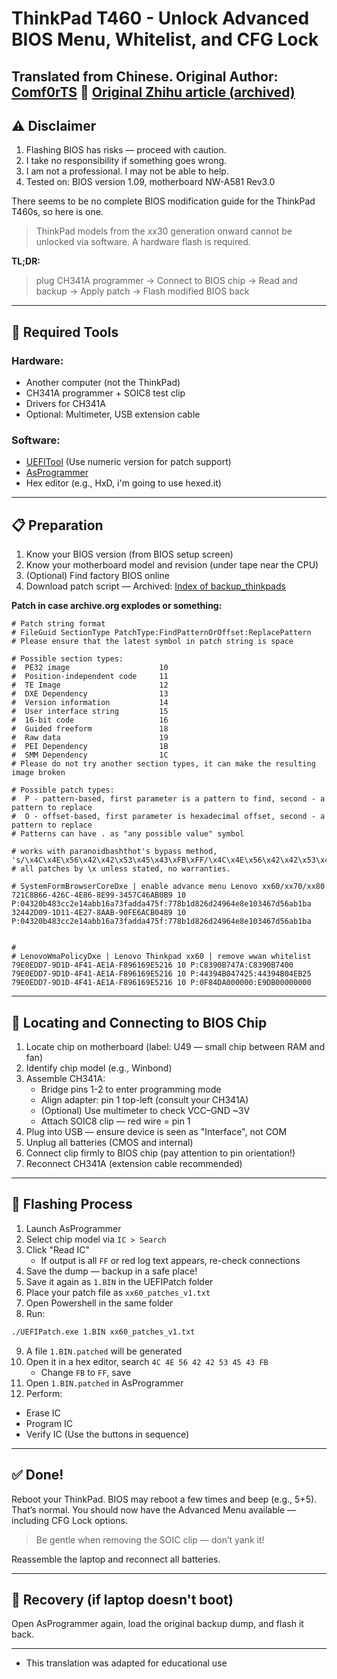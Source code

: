 # ThinkPad T460 - Unlock Advanced BIOS Menu, Whitelist, and CFG Lock

**Translated from Chinese. Original Author:** [**Comf0rTS**](https://www.zhihu.com/people/li-bai-bi-77) 📖 [Original Zhihu article (archived)](https://web.archive.org/web/20230628105920/https://zhuanlan.zhihu.com/p/343123410)
---

## ⚠️ Disclaimer

1. Flashing BIOS has risks — proceed with caution.
2. I take no responsibility if something goes wrong.
3. I am not a professional. I may not be able to help.
4. Tested on: BIOS version 1.09, motherboard NW-A581 Rev3.0

There seems to be no complete BIOS modification guide for the ThinkPad T460s, so here is one.

> ThinkPad models from the xx30 generation onward cannot be unlocked via software. A hardware flash is required.

**TL;DR:**

> plug CH341A programmer → Connect to BIOS chip → Read and backup → Apply patch → Flash modified BIOS back

---

## 🧰 Required Tools

### Hardware:

- Another computer (not the ThinkPad)
- CH341A programmer + SOIC8 test clip
- Drivers for CH341A
- Optional: Multimeter, USB extension cable

### Software:

- [UEFITool](https://github.com/LongSoft/UEFITool/releases/tag/0.21.5) (Use numeric version for patch support)
- [AsProgrammer](https://github.com/nofeletru/UsbAsp-flash/releases)
- Hex editor (e.g., HxD, i'm going to use hexed.it)

---

## 📋 Preparation

1. Know your BIOS version (from BIOS setup screen)
2. Know your motherboard model and revision (under tape near the CPU)
3. (Optional) Find factory BIOS online
4. Download patch script — Archived: [Index of backup\_thinkpads](https://web.archive.org/web/20210429085237/http://paranoid.anal-slavery.com/files/backup_thinkpads/)

**Patch in case archive.org explodes or something:**

```
# Patch string format
# FileGuid SectionType PatchType:FindPatternOrOffset:ReplacePattern 
# Please ensure that the latest symbol in patch string is space

# Possible section types:
#  PE32 image                    10
#  Position-independent code     11
#  TE Image                      12
#  DXE Dependency                13
#  Version information           14
#  User interface string         15
#  16-bit code                   16
#  Guided freeform               18
#  Raw data                      19
#  PEI Dependency                1B
#  SMM Dependency                1C
# Please do not try another section types, it can make the resulting image broken

# Possible patch types:
#  P - pattern-based, first parameter is a pattern to find, second - a pattern to replace
#  O - offset-based, first parameter is hexadecimal offset, second - a pattern to replace
# Patterns can have . as "any possible value" symbol

# works with paranoidbashthot's bypass method, 's/\x4C\x4E\x56\x42\x42\x53\x45\x43\xFB\xFF/\x4C\x4E\x56\x42\x42\x53\x45\x43\xFF\xFF/g'
# all patches by \x unless stated, no warranties.

# SystemFormBrowserCoreDxe | enable advance menu Lenovo xx60/xx70/xx80 
721C8B66-426C-4E86-8E99-3457C46AB0B9 10 P:04320b483cc2e14abb16a73fadda475f:778b1d826d24964e8e103467d56ab1ba  
32442D09-1D11-4E27-8AAB-90FE6ACB0489 10 P:04320b483cc2e14abb16a73fadda475f:778b1d826d24964e8e103467d56ab1ba  


#
# LenovoWmaPolicyDxe | Lenovo Thinkpad xx60 | remove wwan whitelist
79E0EDD7-9D1D-4F41-AE1A-F896169E5216 10 P:C8390B747A:C8390B7400  
79E0EDD7-9D1D-4F41-AE1A-F896169E5216 10 P:44394B047425:44394B04EB25  
79E0EDD7-9D1D-4F41-AE1A-F896169E5216 10 P:0F84DA000000:E9DB00000000  
```

---

## 🧪 Locating and Connecting to BIOS Chip

1. Locate chip on motherboard (label: U49 — small chip between RAM and fan)
2. Identify chip model (e.g., Winbond)
3. Assemble CH341A:
   - Bridge pins 1-2 to enter programming mode
   - Align adapter: pin 1 top-left (consult your CH341A)
   - (Optional) Use multimeter to check VCC–GND \~3V
   - Attach SOIC8 clip — red wire = pin 1
4. Plug into USB — ensure device is seen as "Interface", not COM
5. Unplug all batteries (CMOS and internal)
6. Connect clip firmly to BIOS chip (pay attention to pin orientation!)
7. Reconnect CH341A (extension cable recommended)

---

## 🧩 Flashing Process

1. Launch AsProgrammer
2. Select chip model via `IC > Search`
3. Click "Read IC"
   - If output is all `FF` or red log text appears, re-check connections
4. Save the dump — backup in a safe place!
5. Save it again as `1.BIN` in the UEFIPatch folder
6. Place your patch file as `xx60_patches_v1.txt`
7. Open Powershell in the same folder
8. Run:

```sh
./UEFIPatch.exe 1.BIN xx60_patches_v1.txt
```

9. A file `1.BIN.patched` will be generated
10. Open it in a hex editor, search `4C 4E 56 42 42 53 45 43 FB`
    - Change `FB` to `FF`, save
11. Open `1.BIN.patched` in AsProgrammer
12. Perform:

- Erase IC
- Program IC
- Verify IC (Use the buttons in sequence)

---

## ✅ Done!

Reboot your ThinkPad. BIOS may reboot a few times and beep (e.g., 5+5). That’s normal. You should now have the Advanced Menu available — including CFG Lock options.

> Be gentle when removing the SOIC clip — don’t yank it!

Reassemble the laptop and reconnect all batteries.

---

## 🔁 Recovery (if laptop doesn't boot)

Open AsProgrammer again, load the original backup dump, and flash it back.

---

- This translation was adapted for educational use
